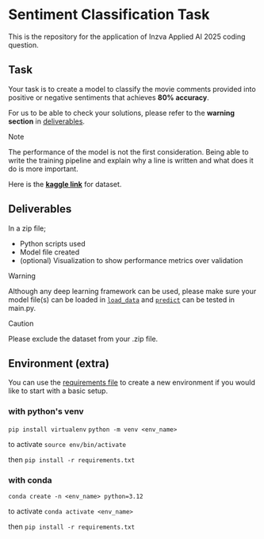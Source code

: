 # Sentiment Classification Task

This is the repository for the application of Inzva Applied AI 2025 coding question.


## Task

Your task is to create a model to classify the movie comments provided into positive or negative sentiments that achieves **80% accuracy**. 

For us to be able to check your solutions, please refer to the **warning section** in [deliverables](#deliverables).

> [!NOTE]
The performance of the model is not the first consideration. Being able to write the training pipeline and explain why a line is written and what does it do is more important.



Here is the **[kaggle link](https://www.kaggle.com/datasets/lakshmi25npathi/imdb-dataset-of-50k-movie-reviews)** for dataset.


## Deliverables
In a zip file;

- Python scripts used
- Model file created
- (optional) Visualization to show performance metrics over validation

> [!WARNING]
Although any deep learning framework can be used, please make sure your model file(s) can be loaded in [`load_data`](main.py) and [`predict`](main.py) can be tested in main.py.

> [!CAUTION]
Please exclude the dataset from your .zip file.


## Environment (extra)

You can use the [requirements file](requirements.txt) to create a new environment if you would like to start with a basic setup.

### with python's venv
`pip install virtualenv`
`python -m venv <env_name>`

to activate `source env/bin/activate`

then `pip install -r requirements.txt`

### with conda
`conda create -n <env_name> python=3.12`

to activate `conda activate <env_name>`

then `pip install -r requirements.txt`


